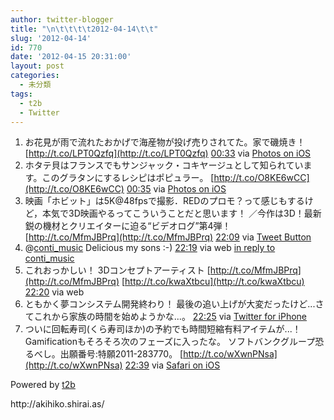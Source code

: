 ```yaml
---
author: twitter-blogger
title: "\n\t\t\t\t2012-04-14\t\t"
slug: '2012-04-14'
id: 770
date: '2012-04-15 20:31:00'
layout: post
categories:
  - 未分類
tags:
  - t2b
  - Twitter
---
```


<div xmlns:georss="http://www.georss.org/georss">

1.  <span><span>お花見が雨で流れたおかげで海産物が投げ売りされてた。家で磯焼き！ [http://t.co/LPT0Qzfq](http://t.co/LPT0Qzfq)</span> <span>[<span>00:33</span>](http://twitter.com/o_ob/status/191127057609146368) <span>via [Photos on iOS](http://www.apple.com)</span></span></span>
2.  <span><span>ホタテ貝はフランスでもサンジャック・コキヤージュとして知られています。このグラタンにするレシピはポピュラー。 [http://t.co/O8KE6wCC](http://t.co/O8KE6wCC)</span> <span>[<span>00:35</span>](http://twitter.com/o_ob/status/191127444256849920) <span>via [Photos on iOS](http://www.apple.com)</span></span></span>
3.  <span><span>映画「ホビット」は5K@48fpsで撮影．REDのプロモ？って感じもするけど，本気で3D映画やるってこういうことだと思います！ ／今作は3D！最新鋭の機材とクリエイターに迫る“ビデオログ”第4弾！ [http://t.co/MfmJBPrq](http://t.co/MfmJBPrq)</span> <span>[<span>22:09</span>](http://twitter.com/o_ob/status/191453135749906432) <span>via [Tweet Button](http://twitter.com/tweetbutton)</span></span></span>
4.  <span><span>@[conti_music](http://twitter.com/conti_music "conti_music") Delicious my sons :-)</span> <span>[<span>22:19</span>](http://twitter.com/o_ob/status/191455813238394880) <span>via web</span> [in reply to conti_music](http://twitter.com/conti_music/status/191129250672295938)</span></span>
5.  <span><span>これおっかしい！ 3Dコンセプトアーティスト [http://t.co/MfmJBPrq](http://t.co/MfmJBPrq) [http://t.co/kwaXtbcu](http://t.co/kwaXtbcu)</span> <span>[<span>22:20</span>](http://twitter.com/o_ob/status/191456004221829121) <span>via web</span></span></span>
6.  <span><span>ともかく夢コンシステム開発終わり！ 最後の追い上げが大変だったけど...さてこれから家族の時間を始めようかな...。</span> <span>[<span>22:25</span>](http://twitter.com/o_ob/status/191457220708401153) <span>via [Twitter for iPhone](http://twitter.com/#!/download/iphone)</span></span></span>
7.  <span><span>ついに回転寿司(くら寿司ほか)の予約でも時間短縮有料アイテムが...！ Gamificationもそろそろ次のフェーズに入ったな。 ソフトバンクグループ恐るべし。出願番号:特願2011-283770。 [http://t.co/wXwnPNsa](http://t.co/wXwnPNsa)</span> <span>[<span>22:39</span>](http://twitter.com/o_ob/status/191460800265863168) <span>via [Safari on iOS](http://www.apple.com)</span></span></span>

</div>

Powered by [t2b](http://t2b.utilz.jp/)

<div>http://akihiko.shirai.as/</div>